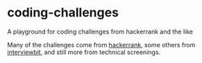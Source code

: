 # coding-challenges
A playground for coding challenges from hackerrank and the like

Many of the challenges come from [hackerrank](https://www.hackerrank.com/),
some others from [interviewbit](https://www.interviewbit.com/),
and still more from technical screenings.
